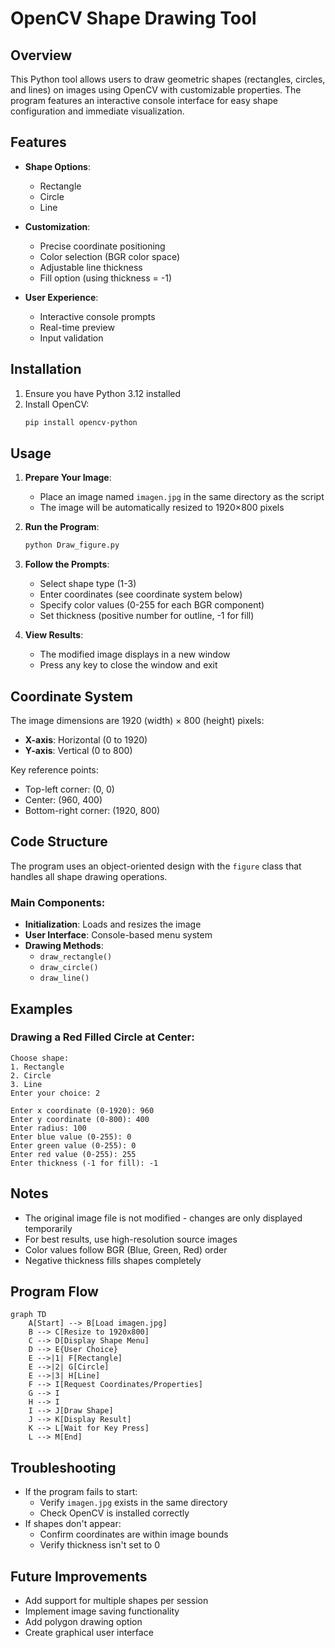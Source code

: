 # OpenCV Shape Drawing Tool

## Overview

This Python tool allows users to draw geometric shapes (rectangles, circles, and lines) on images using OpenCV with customizable properties. The program features an interactive console interface for easy shape configuration and immediate visualization.

## Features

- **Shape Options**:
  - Rectangle
  - Circle
  - Line

- **Customization**:
  - Precise coordinate positioning
  - Color selection (BGR color space)
  - Adjustable line thickness
  - Fill option (using thickness = -1)

- **User Experience**:
  - Interactive console prompts
  - Real-time preview
  - Input validation

## Installation

1. Ensure you have Python 3.12 installed
2. Install OpenCV:
   ```bash
   pip install opencv-python
   ```

## Usage

1. **Prepare Your Image**:
   - Place an image named `imagen.jpg` in the same directory as the script
   - The image will be automatically resized to 1920×800 pixels

2. **Run the Program**:
   ```bash
   python Draw_figure.py
   ```

3. **Follow the Prompts**:
   - Select shape type (1-3)
   - Enter coordinates (see coordinate system below)
   - Specify color values (0-255 for each BGR component)
   - Set thickness (positive number for outline, -1 for fill)

4. **View Results**:
   - The modified image displays in a new window
   - Press any key to close the window and exit

## Coordinate System

The image dimensions are 1920 (width) × 800 (height) pixels:

- **X-axis**: Horizontal (0 to 1920)
- **Y-axis**: Vertical (0 to 800)

Key reference points:
- Top-left corner: (0, 0)
- Center: (960, 400)
- Bottom-right corner: (1920, 800)

## Code Structure

The program uses an object-oriented design with the `figure` class that handles all shape drawing operations.

### Main Components:
- **Initialization**: Loads and resizes the image
- **User Interface**: Console-based menu system
- **Drawing Methods**:
  - `draw_rectangle()`
  - `draw_circle()`
  - `draw_line()`

## Examples

### Drawing a Red Filled Circle at Center:
```
Choose shape:
1. Rectangle
2. Circle
3. Line
Enter your choice: 2

Enter x coordinate (0-1920): 960
Enter y coordinate (0-800): 400
Enter radius: 100
Enter blue value (0-255): 0
Enter green value (0-255): 0
Enter red value (0-255): 255
Enter thickness (-1 for fill): -1
```

## Notes

- The original image file is not modified - changes are only displayed temporarily
- For best results, use high-resolution source images
- Color values follow BGR (Blue, Green, Red) order
- Negative thickness fills shapes completely

## Program Flow

```mermaid
graph TD
    A[Start] --> B[Load imagen.jpg]
    B --> C[Resize to 1920x800]
    C --> D[Display Shape Menu]
    D --> E{User Choice}
    E -->|1| F[Rectangle]
    E -->|2| G[Circle]
    E -->|3| H[Line]
    F --> I[Request Coordinates/Properties]
    G --> I
    H --> I
    I --> J[Draw Shape]
    J --> K[Display Result]
    K --> L[Wait for Key Press]
    L --> M[End]
```

## Troubleshooting

- If the program fails to start:
  - Verify `imagen.jpg` exists in the same directory
  - Check OpenCV is installed correctly
- If shapes don't appear:
  - Confirm coordinates are within image bounds
  - Verify thickness isn't set to 0

## Future Improvements

- Add support for multiple shapes per session
- Implement image saving functionality
- Add polygon drawing option
- Create graphical user interface
